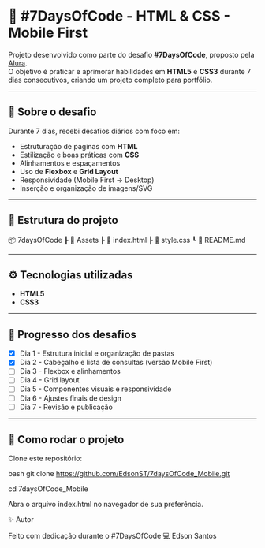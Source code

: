 # 🚀 #7DaysOfCode - HTML & CSS - Mobile First

Projeto desenvolvido como parte do desafio **#7DaysOfCode**, proposto pela [Alura](https://www.alura.com.br/).  
O objetivo é praticar e aprimorar habilidades em **HTML5** e **CSS3** durante 7 dias consecutivos, criando um projeto completo para portfólio.

---

## 📌 Sobre o desafio

Durante 7 dias, recebi desafios diários com foco em:

- Estruturação de páginas com **HTML**
- Estilização e boas práticas com **CSS**
- Alinhamentos e espaçamentos
- Uso de **Flexbox** e **Grid Layout**
- Responsividade (Mobile First → Desktop)
- Inserção e organização de imagens/SVG

---

## 📂 Estrutura do projeto

📦 7daysOfCode
┣ 📂 Assets
┣ 📄 index.html
┣ 📄 style.css
┗ 📄 README.md

---

## ⚙️ Tecnologias utilizadas

- **HTML5**
- **CSS3**

---

## 📅 Progresso dos desafios

- [x] Dia 1 - Estrutura inicial e organização de pastas
- [x] Dia 2 - Cabeçalho e lista de consultas (versão Mobile First)
- [ ] Dia 3 - Flexbox e alinhamentos
- [ ] Dia 4 - Grid layout
- [ ] Dia 5 - Componentes visuais e responsividade
- [ ] Dia 6 - Ajustes finais de design
- [ ] Dia 7 - Revisão e publicação

---

## 📢 Como rodar o projeto

Clone este repositório:

bash
git clone https://github.com/EdsonST/7daysOfCode_Mobile.git

cd 7daysOfCode_Mobile

Abra o arquivo index.html no navegador de sua preferência.

✨ Autor

Feito com dedicação durante o #7DaysOfCode 💻
Edson Santos

